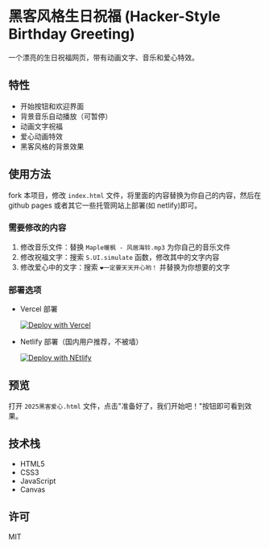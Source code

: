 # 黑客风格生日祝福 (Hacker-Style Birthday Greeting)

一个漂亮的生日祝福网页，带有动画文字、音乐和爱心特效。

## 特性

- 开始按钮和欢迎界面
- 背景音乐自动播放（可暂停）
- 动画文字祝福
- 爱心动画特效
- 黑客风格的背景效果

## 使用方法

fork 本项目，修改 `index.html` 文件，将里面的内容替换为你自己的内容，然后在 github pages 或者其它一些托管网站上部署(如 netlify)即可。

### 需要修改的内容

1. 修改音乐文件：替换 `Maple暖枫 - 风居海铃.mp3` 为你自己的音乐文件
2. 修改祝福文字：搜索 `S.UI.simulate` 函数，修改其中的文字内容
3. 修改爱心中的文字：搜索 `❤一定要天天开心哟！` 并替换为你想要的文字

### 部署选项

- Vercel 部署

   [![Deploy with Vercel](https://vercel.com/button)](https://vercel.com/new/clone?repository-url=https://github.com/turnwind/happy_birthday)

- Netlify 部署（国内用户推荐，不被墙）

   [![Deploy with NEtlify](https://www.netlify.com/img/deploy/button.svg)](https://app.netlify.com/start/deploy?repository=https://github.com/turnwind/happy_birthday)

## 预览

打开 `2025黑客爱心.html` 文件，点击"准备好了，我们开始吧！"按钮即可看到效果。

## 技术栈

- HTML5
- CSS3
- JavaScript
- Canvas

## 许可

MIT
